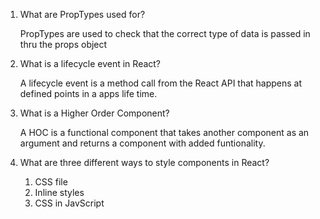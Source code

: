 1.  What are PropTypes used for?

    PropTypes are used to check that the correct type of data is passed in thru the props object

2.  What is a lifecycle event in React?

    A lifecycle event is a method call from the React API that happens at defined points in a apps life time.

3.  What is a Higher Order Component?

    A HOC is a functional component that takes another component as an argument and returns a component with added funtionality.

4.  What are three different ways to style components in React?

    1. CSS file
    2. Inline styles
    3. CSS in JavScript
